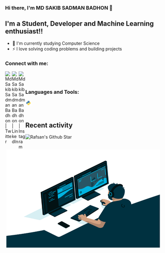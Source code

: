 ### Hi there, I'm MD SAKIB SADMAN BADHON 👋

## I'm a Student, Developer and Machine Learning enthusiast!!

- 🔭 I'm currently studying Computer Science
- ⚡ I love solving coding problems and building projects

### Connect with me:

<a href="https://twitter.com/badhon495">
<img align="left" alt="Md Sakib Sadman Badhon | Twitter" width="22px" src="https://cdn.jsdelivr.net/npm/simple-icons@v3/icons/twitter.svg" />
</a>
<a href="https://www.linkedin.com/in/nayeem-rafsan/">
<img align="left" alt="Md Sakib Sadman Badhon | LinkedIn" width="22px" src="https://cdn.jsdelivr.net/npm/simple-icons@v3/icons/linkedin.svg" />
</a>
<a href="https://www.instagram.com/nayeem.rafsan/">
<img align="left" alt="Md Sakib Sadman Badhon | Instagram" width="22px" src="https://cdn.jsdelivr.net/npm/simple-icons@v3/icons/instagram.svg" />
</a>
<br/>
<br />

### Languages and Tools:

<code><img height="20" src="https://raw.githubusercontent.com/github/explore/80688e429a7d4ef2fca1e82350fe8e3517d3494d/topics/python/python.png"></code>
<img align="right" alt="GIF" src="https://github.com/rafu01/rafu01/blob/main/code.gif" width="500" height="320" />
<br/>
<br/>


## Recent activity

<p align="left"> <img src="https://github-readme-stats.vercel.app/api?username=badhon496&show_icons=true&theme=gotham" alt="Rafsan's Github Star" />
